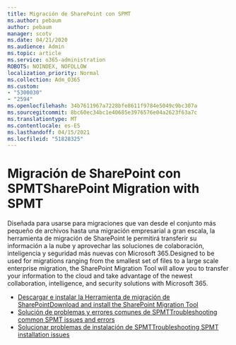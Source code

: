 ```yaml
---
title: Migración de SharePoint con SPMT
ms.author: pebaum
author: pebaum
manager: scotv
ms.date: 04/21/2020
ms.audience: Admin
ms.topic: article
ms.service: o365-administration
ROBOTS: NOINDEX, NOFOLLOW
localization_priority: Normal
ms.collection: Adm_O365
ms.custom:
- "5300030"
- "2594"
ms.openlocfilehash: 34b7611967a7228bfe8611f9784e5049c9bc307a
ms.sourcegitcommit: 8bc60ec34bc1e40685e3976576e04a2623f63a7c
ms.translationtype: MT
ms.contentlocale: es-ES
ms.lasthandoff: 04/15/2021
ms.locfileid: "51828325"
---
```

# <a name="sharepoint-migration-with-spmt"></a><span data-ttu-id="3eb01-102">Migración de SharePoint con SPMT</span><span class="sxs-lookup"><span data-stu-id="3eb01-102">SharePoint Migration with SPMT</span></span>

<span data-ttu-id="3eb01-103">Diseñada para usarse para migraciones que van desde el conjunto más pequeño de archivos hasta una migración empresarial a gran escala, la herramienta de migración de SharePoint le permitirá transferir su información a la nube y aprovechar las soluciones de colaboración, inteligencia y seguridad más nuevas con Microsoft 365.</span><span class="sxs-lookup"><span data-stu-id="3eb01-103">Designed to be used for migrations ranging from the smallest set of files to a large scale enterprise migration, the SharePoint Migration Tool will allow you to transfer your information to the cloud and take advantage of the newest collaboration, intelligence, and security solutions with Microsoft 365.</span></span>

- [<span data-ttu-id="3eb01-104">Descargar e instalar la Herramienta de migración de SharePoint</span><span class="sxs-lookup"><span data-stu-id="3eb01-104">Download and install the SharePoint Migration Tool</span></span>](https://docs.microsoft.com/sharepointmigration/introducing-the-sharepoint-migration-tool)
- [<span data-ttu-id="3eb01-105">Solución de problemas y errores comunes de SPMT</span><span class="sxs-lookup"><span data-stu-id="3eb01-105">Troubleshooting common SPMT issues and errors</span></span>](https://docs.microsoft.com/sharepointmigration/troubleshooting-common-spmt-issues)
- [<span data-ttu-id="3eb01-106">Solucionar problemas de instalación de SPMT</span><span class="sxs-lookup"><span data-stu-id="3eb01-106">Troubleshooting SPMT installation issues</span></span>](https://docs.microsoft.com/sharepointmigration/spmt-install-issues#troubleshooting-spmt-installation-issues)
